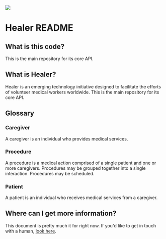 ![](https://github.com/sisk/healer-core/blob/master/app/assets/images/healer_logo_trans.png)

# Healer README

## What is this code?
This is the main repository for its core API.

## What is Healer?
Healer is an emerging technology initiative designed to facilitate the efforts of volunteer medical workers worldwide. This is the main repository for its core API.

## Glossary

### Caregiver
A caregiver is an individual who provides medical services.

### Procedure
A procedure is a medical action comprised of a single patient and one or more caregivers. Procedures may be grouped together into a single interaction. Procedures may be scheduled.

### Patient
A patient is an individual who receives medical services from a caregiver.

## Where can I get more information?
This document is pretty much it for right now. If you'd like to get in touch with a human, [look here](https://github.com/sisk).

